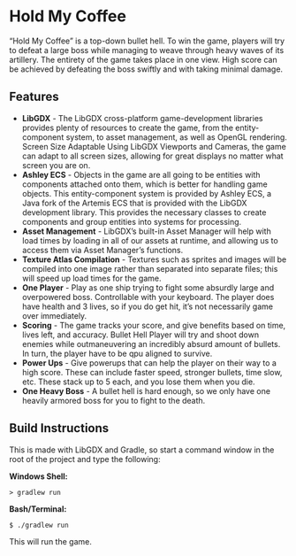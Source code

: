 # Hold My Coffee

“Hold My Coffee” is a top-down bullet hell. To win the game, players will try to defeat a large boss while managing to weave through heavy waves of its artillery. The entirety of the game takes place in one view. High score can be achieved by defeating the boss swiftly and with taking minimal damage.

## Features
- **LibGDX** - The LibGDX cross-platform game-development libraries provides plenty of resources to create the game, from the entity-component system, to asset management, as well as OpenGL rendering.
Screen Size Adaptable Using LibGDX Viewports and Cameras, the game can adapt to all screen sizes, allowing for great displays no matter what screen you are on.
- **Ashley ECS** - Objects in the game are all going to be entities with components attached onto them, which is better for handling game objects. This entity-component system is provided by Ashley ECS, a Java fork of the Artemis ECS that is provided with the LibGDX development library. This provides the necessary classes to create components and group entities into systems for processing.
- **Asset Management** - LibGDX’s built-in Asset Manager will help with load times by loading in all of our assets at runtime, and allowing us to access them via Asset Manager’s functions.
- **Texture Atlas Compilation** - Textures such as sprites and images will be compiled into one image rather than separated into separate files; this will speed up load times for the game.
- **One Player** - Play as one ship trying to fight some absurdly large and overpowered boss. Controllable with your keyboard. The player does have health and 3 lives, so if you do get hit, it’s not necessarily game over immediately.
- **Scoring** - The game tracks your score, and give benefits based on time, lives left, and accuracy.
Bullet Hell Player will try and shoot down enemies while outmaneuvering an incredibly absurd amount of bullets. In turn, the player have to be qpu aligned to survive.
- **Power Ups** - Give powerups that can help the player on their way to a high score. These can include faster speed, stronger bullets, time slow, etc. These stack up to 5 each, and you lose them when you die.
- **One Heavy Boss** - A bullet hell is hard enough, so we only have one heavily armored boss for you to fight to the death.

## Build Instructions
This is made with LibGDX and Gradle, so start a command window in the root of the project and type the following:

**Windows Shell:**

	> gradlew run

**Bash/Terminal:**

    $ ./gradlew run

This will run the game.

